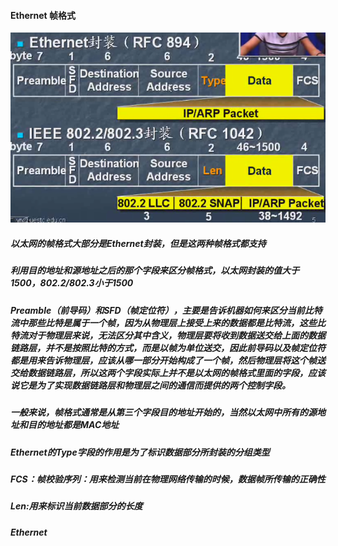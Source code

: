 #### Ethernet 帧格式

![](/assets/18-5-1-1.png)

##### 以太网的帧格式大部分是Ethernet封装，但是这两种帧格式都支持
##### 利用目的地址和源地址之后的那个字段来区分帧格式，以太网封装的值大于1500，802.2/802.3小于1500

##### Preamble（前导码）和SFD（帧定位符），主要是告诉机器如何来区分当前比特流中那些比特是属于一个帧，因为从物理层上接受上来的数据都是比特流，这些比特流对于物理层来说，无法区分其中含义，物理层要将收到数据送交给上面的数据链路层，并不是按照比特的方式，而是以帧为单位送交，因此前导码以及帧定位符都是用来告诉物理层，应该从哪一部分开始构成了一个帧，然后物理层将这个帧送交给数据链路层，所以这两个字段实际上并不是以太网的帧格式里面的字段，应该说它是为了实现数据链路层和物理层之间的通信而提供的两个控制字段。

##### 一般来说，帧格式通常是从第三个字段目的地址开始的，当然以太网中所有的源地址和目的地址都是MAC地址
##### Ethernet的Type字段的作用是为了标识数据部分所封装的分组类型
##### FCS：帧校验序列：用来检测当前在物理网络传输的时候，数据帧所传输的正确性

##### Len:用来标识当前数据部分的长度

##### Ethernet

